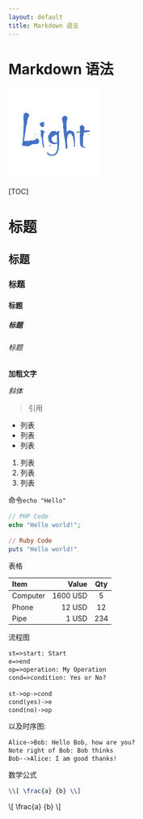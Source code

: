 ```yaml
---
layout: default
title: Markdown 语法
---
```


# Markdown 语法

![图片](/images/logo.png)

[TOC]

# 标题

## 标题

### 标题

#### 标题

##### 标题

###### 标题

**加粗文字**

*斜体*

>引用

- 列表
- 列表
- 列表

1. 列表
2. 列表
3. 列表

命令`echo "Hello"`

```php
// PHP Code
echo "Hello world!";
```

```ruby
// Ruby Code
puts "Hello world!"
```

表格

| Item      |    Value | Qty  |
| :-------- | --------:| :--: |
| Computer  | 1600 USD |  5   |
| Phone     |   12 USD |  12  |
| Pipe      |    1 USD | 234  |

流程图
```flow
st=>start: Start
e=>end
op=>operation: My Operation
cond=>condition: Yes or No?

st->op->cond
cond(yes)->e
cond(no)->op
```

以及时序图:

```sequence
Alice->Bob: Hello Bob, how are you?
Note right of Bob: Bob thinks
Bob-->Alice: I am good thanks!
```

数学公式

```latex
\\[ \frac{a} {b} \\]
```

\\[ \frac{a} {b} \\]